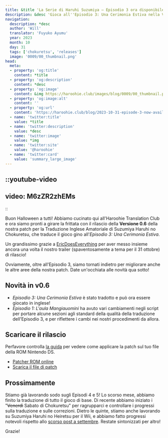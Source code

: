 ```yaml
---
title: &title 'La Serie di Haruhi Suzumiya – Episodio 3 ora disponibile!'
description: &desc 'Gioca all''Episodio 3: Una Cerimonia Estiva nella Versione 0.6 della patch inglese di Suzumiya Haruhi no Chokuretsu, available now!'
navigation:
  description: *desc
  author: 'Will'
  translator: 'Fuyuko Ayumu'
  year: 2023
  month: 10
  day: 31
  tags: ['chokuretsu', 'releases']
  image: '0009/00_thumbnail.png'
head:
  meta:
  - property: 'og:title'
    content: *title
  - property: 'og:description'
    content: *desc
  - property: 'og:image'
    content: &img https://haroohie.club/images/blog/0009/00_thumbnail.png
  - property: 'og:image:alt'
    content: ''
  - property: 'og:url'
    content: 'https://haroohie.club/blog/2023-10-31-episode-3-now-available'
  - name: 'twitter:title'
    value: *title
  - name: 'twitter:description'
    value: *desc
  - name: 'twitter:image'
    value: *img
  - name: 'twitter:site'
    value: '@haroohie'
  - name: 'twitter:card'
    value: 'summary_large_image'
---
```


::youtube-video
----
video: M6zZR2zhEMs
----
::

Buon Halloween a tutti! Abbiamo cucinato qui all'Haroohie Translation Club e ora siamo pronti a girare la frittata con il rilascio della **Versione 0.6** della nostra patch per la Traduzione Inglese Amatoriale di Suzumiya Haruhi no Chokuretsu, che traduce il gioco gino all'*Episodio 3: Una Cerimonia Estiva*.

Un grandissimo grazie a [EricDoesEverything](https://www.youtube.com/@EricDoesEverythingSeries) per aver messo insieme ancora una volta il nostro trailer (spaventosamente a tema per il 31 ottobre) di rilascio!

Ovviamente, oltre all'Episodio 3, siamo tornati indietro per migliorare anche le altre aree della nostra patch. Date un'occhiata alle novità qua sotto!

## Novità in v0.6
* *Episodio 3: Una Cerimonia Estiva* è stato tradotto e può ora essere giocato in inglese!
* *Episodio 1: L'aula Mangiauomini* ha avuto vari cambiamenti negli script per portare alcune sezioni agli standard della qualità della traduzione dell'Episodio 3, e per riflettere i cambi nei nostri procedimenti da allora.


## Scaricare il rilascio
Perfavore controlla [la guida](/it/chokuretsu/guide) per vedere come applicare la patch sul tuo file della ROM Nintendo DS.

* [Patcher ROM online](/chokuretsu/patch)
* [Scarica il file di patch](https://github.com/haroohie-club/ChokuretsuTranslationRelease/releases/latest)

## Prossimamente
Stiamo già lavorando sodo sugli Episodi 4 e 5! Lo scorso mese, abbiamo finito la traduzione di tutto il gioco di base. Di recente abbiamo iniziato i "~~Venerdì~~ Sabato di Chokuretsu" per ragrupparci e controllare i progressi sulla traduzione e sulle correzioni. Dietro le quinte, stiamo anche lavorando su Suzumiya Haruhi no Heiretsu per il Wii, e abbiamo fatto progressi notevoli rispetto allo [scorso post a settembre](/it/blog/2023-09-11-september-2023-progress-update). Restate sintonizzati per altro!

Grazie!